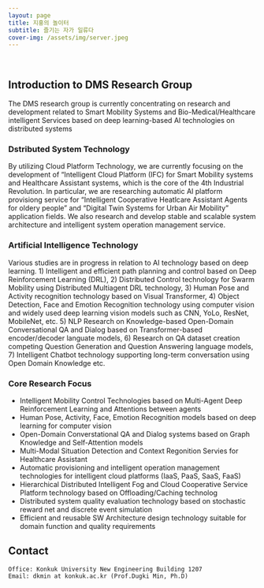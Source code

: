 ```yaml
---
layout: page
title: 지홍의 놀이터
subtitle: 즐기는 자가 일류다
cover-img: /assets/img/server.jpeg
---
```


<br/>

## Introduction to DMS Research Group
The DMS research group is currently concentrating on research and development related to Smart Mobility Systems and Bio-Medical/Healthcare intelligent Services based on deep learning-based AI technologies on distributed systems

### Dstributed System Technology
By utilizing Cloud Platform Technology, we are currently focusing on the development of “Intelligent Cloud Platform (IFC) for Smart Mobility systems and Healthcare Assistant systems, which is the core of the 4th Industrial Revolution. In particular, we are researching automatic AI platform provisiong service for “Intelligent Cooperative Heatlcare Assistant Agents for oldery people” and “Digital Twin Systems for Urban Air Mobility” application fields. We also research and develop stable and scalable system architecture and intelligent system operation management service.

### Artificial Intelligence Technology 
Various studies are in progress in relation to AI technology based on deep learning. 1) Intelligent and efficient path planning and control based on Deep Reinforcement Learning (DRL), 2) Distributed Control technology for Swarm Mobility using Distributed Multiagent DRL technology, 3) Human Pose and Activity recognition technology based on Visual Transformer, 4) Object Detection, Face and Emotion Recognition technology using computer vision and widely used deep learning vision models such as CNN, YoLo, ResNet, MobileNet, etc. 5) NLP Research on Knowledge-based Open-Domain Conversational QA and Dialog based on Transformer-based encoder/decoder languate models, 6) Research on QA dataset creation competing Question Generation and Question Answering language models, 7) Intelligent Chatbot technology supporting long-term conversation using Open Domain Knowledge etc.

### Core Research Focus
* Intelligent Mobility Control Technologies based on Multi-Agent Deep Reinforcement Learning and Attentions between agents
* Human Pose, Activity, Face, Emotion Recognition models based on deep learning for computer vision
* Open-Domain Converstational QA and Dialog systems based on Graph Knowledge and Self-Attention models
* Multi-Modal Situation Detection and Context Regonition Servies for Healthcare Assistant
* Automatic provisioning and intelligent operation management technologies for intelligent cloud platforms (IaaS, PaaS, SaaS, FaaS)
* Hierarchical Distributed Intelligent Fog and Cloud Cooperative Service Platform technology based on Offloading/Caching technolog
* Distributed system quality evaluation technology based on stochastic reward net and discrete event simulation 
* Efficient and reusable SW Architecture design technology suitable for domain function and quality requirements

## Contact

```
Office: Konkuk University New Engineering Building 1207
Email: dkmin at konkuk.ac.kr (Prof.Dugki Min, Ph.D) 
```
